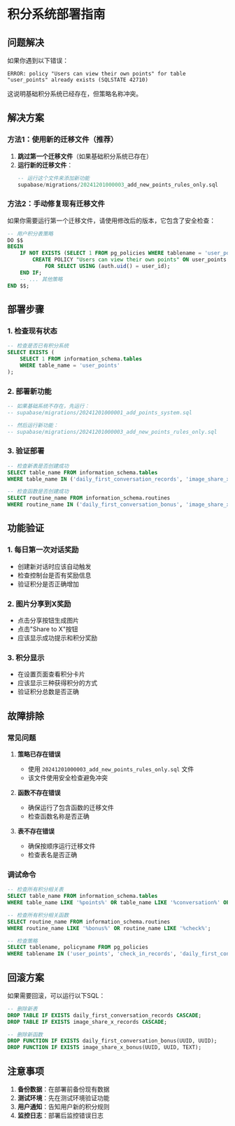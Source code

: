 # 积分系统部署指南

## 问题解决

如果你遇到以下错误：
```
ERROR: policy "Users can view their own points" for table "user_points" already exists (SQLSTATE 42710)
```

这说明基础积分系统已经存在，但策略名称冲突。

## 解决方案

### 方法1：使用新的迁移文件（推荐）

1. **跳过第一个迁移文件**（如果基础积分系统已存在）
2. **运行新的迁移文件**：
   ```sql
   -- 运行这个文件来添加新功能
   supabase/migrations/20241201000003_add_new_points_rules_only.sql
   ```

### 方法2：手动修复现有迁移文件

如果你需要运行第一个迁移文件，请使用修改后的版本，它包含了安全检查：

```sql
-- 用户积分表策略
DO $$ 
BEGIN
    IF NOT EXISTS (SELECT 1 FROM pg_policies WHERE tablename = 'user_points' AND policyname = 'Users can view their own points') THEN
        CREATE POLICY "Users can view their own points" ON user_points
            FOR SELECT USING (auth.uid() = user_id);
    END IF;
    -- ... 其他策略
END $$;
```

## 部署步骤

### 1. 检查现有状态
```sql
-- 检查是否已有积分系统
SELECT EXISTS (
    SELECT 1 FROM information_schema.tables 
    WHERE table_name = 'user_points'
);
```

### 2. 部署新功能
```sql
-- 如果基础系统不存在，先运行：
-- supabase/migrations/20241201000001_add_points_system.sql

-- 然后运行新功能：
-- supabase/migrations/20241201000003_add_new_points_rules_only.sql
```

### 3. 验证部署
```sql
-- 检查新表是否创建成功
SELECT table_name FROM information_schema.tables 
WHERE table_name IN ('daily_first_conversation_records', 'image_share_x_records');

-- 检查函数是否创建成功
SELECT routine_name FROM information_schema.routines 
WHERE routine_name IN ('daily_first_conversation_bonus', 'image_share_x_bonus');
```

## 功能验证

### 1. 每日第一次对话奖励
- 创建新对话时应该自动触发
- 检查控制台是否有奖励信息
- 验证积分是否正确增加

### 2. 图片分享到X奖励
- 点击分享按钮生成图片
- 点击"Share to X"按钮
- 应该显示成功提示和积分奖励

### 3. 积分显示
- 在设置页面查看积分卡片
- 应该显示三种获得积分的方式
- 验证积分总数是否正确

## 故障排除

### 常见问题

1. **策略已存在错误**
   - 使用 `20241201000003_add_new_points_rules_only.sql` 文件
   - 该文件使用安全检查避免冲突

2. **函数不存在错误**
   - 确保运行了包含函数的迁移文件
   - 检查函数名称是否正确

3. **表不存在错误**
   - 确保按顺序运行迁移文件
   - 检查表名是否正确

### 调试命令

```sql
-- 检查所有积分相关表
SELECT table_name FROM information_schema.tables 
WHERE table_name LIKE '%points%' OR table_name LIKE '%conversation%' OR table_name LIKE '%share%';

-- 检查所有积分相关函数
SELECT routine_name FROM information_schema.routines 
WHERE routine_name LIKE '%bonus%' OR routine_name LIKE '%check%';

-- 检查策略
SELECT tablename, policyname FROM pg_policies 
WHERE tablename IN ('user_points', 'check_in_records', 'daily_first_conversation_records', 'image_share_x_records');
```

## 回滚方案

如果需要回滚，可以运行以下SQL：

```sql
-- 删除新表
DROP TABLE IF EXISTS daily_first_conversation_records CASCADE;
DROP TABLE IF EXISTS image_share_x_records CASCADE;

-- 删除新函数
DROP FUNCTION IF EXISTS daily_first_conversation_bonus(UUID, UUID);
DROP FUNCTION IF EXISTS image_share_x_bonus(UUID, UUID, TEXT);
```

## 注意事项

1. **备份数据**：在部署前备份现有数据
2. **测试环境**：先在测试环境验证功能
3. **用户通知**：告知用户新的积分规则
4. **监控日志**：部署后监控错误日志 